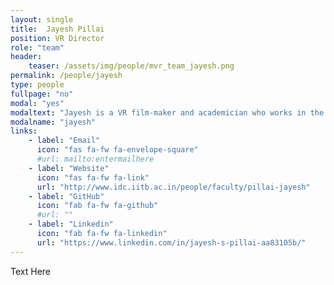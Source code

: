 ```yaml
---
layout: single
title:  Jayesh Pillai
position: VR Director
role: "team"
header:
    teaser: /assets/img/people/mvr_team_jayesh.png
permalink: /people/jayesh
type: people
fullpage: "no"
modal: "yes"
modaltext: "Jayesh is a VR film-maker and academician who works in the domain of immersive media design (virtual, augmented, and extended reality). Jayesh is presently a faculty at the IDC School of Design, IIT Bombay."
modalname: "jayesh"
links:
    - label: "Email"
      icon: "fas fa-fw fa-envelope-square"
      #url: mailto:entermailhere
    - label: "Website"
      icon: "fas fa-fw fa-link"
      url: "http://www.idc.iitb.ac.in/people/faculty/pillai-jayesh"
    - label: "GitHub"
      icon: "fab fa-fw fa-github"
      #url: ""
    - label: "Linkedin"
      icon: "fab fa-fw fa-linkedin"
      url: "https://www.linkedin.com/in/jayesh-s-pillai-aa83105b/"
---
```


Text Here


